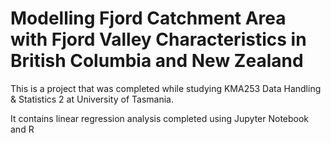 # Modelling Fjord Catchment Area with Fjord Valley Characteristics in British Columbia and New Zealand
This is a project that was completed while studying KMA253 Data Handling & Statistics 2 at University of Tasmania.  

It contains linear regression analysis completed using Jupyter Notebook and R
